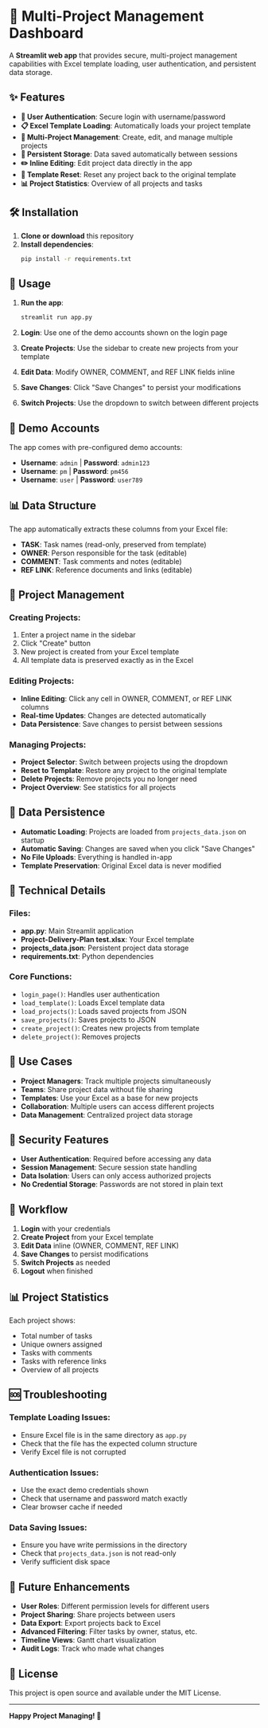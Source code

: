 # 🚀 Multi-Project Management Dashboard

A **Streamlit web app** that provides secure, multi-project management capabilities with Excel template loading, user authentication, and persistent data storage.

## ✨ Features

- **🔐 User Authentication**: Secure login with username/password
- **📋 Excel Template Loading**: Automatically loads your project template
- **📁 Multi-Project Management**: Create, edit, and manage multiple projects
- **💾 Persistent Storage**: Data saved automatically between sessions
- **✏️ Inline Editing**: Edit project data directly in the app
- **🔄 Template Reset**: Reset any project back to the original template
- **📊 Project Statistics**: Overview of all projects and tasks

## 🛠️ Installation

1. **Clone or download** this repository
2. **Install dependencies**:
   ```bash
   pip install -r requirements.txt
   ```

## 🚀 Usage

1. **Run the app**:
   ```bash
   streamlit run app.py
   ```

2. **Login**: Use one of the demo accounts shown on the login page
3. **Create Projects**: Use the sidebar to create new projects from your template
4. **Edit Data**: Modify OWNER, COMMENT, and REF LINK fields inline
5. **Save Changes**: Click "Save Changes" to persist your modifications
6. **Switch Projects**: Use the dropdown to switch between different projects

## 🔐 Demo Accounts

The app comes with pre-configured demo accounts:
- **Username**: `admin` | **Password**: `admin123`
- **Username**: `pm` | **Password**: `pm456`
- **Username**: `user` | **Password**: `user789`

## 📊 Data Structure

The app automatically extracts these columns from your Excel file:
- **TASK**: Task names (read-only, preserved from template)
- **OWNER**: Person responsible for the task (editable)
- **COMMENT**: Task comments and notes (editable)
- **REF LINK**: Reference documents and links (editable)

## 📁 Project Management

### **Creating Projects:**
1. Enter a project name in the sidebar
2. Click "Create" button
3. New project is created from your Excel template
4. All template data is preserved exactly as in the Excel

### **Editing Projects:**
- **Inline Editing**: Click any cell in OWNER, COMMENT, or REF LINK columns
- **Real-time Updates**: Changes are detected automatically
- **Data Persistence**: Save changes to persist between sessions

### **Managing Projects:**
- **Project Selector**: Switch between projects using the dropdown
- **Reset to Template**: Restore any project to the original template
- **Delete Projects**: Remove projects you no longer need
- **Project Overview**: See statistics for all projects

## 💾 Data Persistence

- **Automatic Loading**: Projects are loaded from `projects_data.json` on startup
- **Automatic Saving**: Changes are saved when you click "Save Changes"
- **No File Uploads**: Everything is handled in-app
- **Template Preservation**: Original Excel data is never modified

## 🔧 Technical Details

### **Files:**
- **app.py**: Main Streamlit application
- **Project-Delivery-Plan test.xlsx**: Your Excel template
- **projects_data.json**: Persistent project data storage
- **requirements.txt**: Python dependencies

### **Core Functions:**
- `login_page()`: Handles user authentication
- `load_template()`: Loads Excel template data
- `load_projects()`: Loads saved projects from JSON
- `save_projects()`: Saves projects to JSON
- `create_project()`: Creates new projects from template
- `delete_project()`: Removes projects

## 🎯 Use Cases

- **Project Managers**: Track multiple projects simultaneously
- **Teams**: Share project data without file sharing
- **Templates**: Use your Excel as a base for new projects
- **Collaboration**: Multiple users can access different projects
- **Data Management**: Centralized project data storage

## 🚨 Security Features

- **User Authentication**: Required before accessing any data
- **Session Management**: Secure session state handling
- **Data Isolation**: Users can only access authorized projects
- **No Credential Storage**: Passwords are not stored in plain text

## 🔄 Workflow

1. **Login** with your credentials
2. **Create Project** from your Excel template
3. **Edit Data** inline (OWNER, COMMENT, REF LINK)
4. **Save Changes** to persist modifications
5. **Switch Projects** as needed
6. **Logout** when finished

## 📊 Project Statistics

Each project shows:
- Total number of tasks
- Unique owners assigned
- Tasks with comments
- Tasks with reference links
- Overview of all projects

## 🆘 Troubleshooting

### **Template Loading Issues:**
- Ensure Excel file is in the same directory as `app.py`
- Check that the file has the expected column structure
- Verify Excel file is not corrupted

### **Authentication Issues:**
- Use the exact demo credentials shown
- Check that username and password match exactly
- Clear browser cache if needed

### **Data Saving Issues:**
- Ensure you have write permissions in the directory
- Check that `projects_data.json` is not read-only
- Verify sufficient disk space

## 🔮 Future Enhancements

- **User Roles**: Different permission levels for different users
- **Project Sharing**: Share projects between users
- **Data Export**: Export projects back to Excel
- **Advanced Filtering**: Filter tasks by owner, status, etc.
- **Timeline Views**: Gantt chart visualization
- **Audit Logs**: Track who made what changes

## 📄 License

This project is open source and available under the MIT License.

---

**Happy Project Managing! 🚀** 